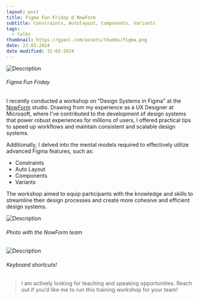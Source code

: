 ```yaml
---
layout: post
title: Figma Fun Friday @ NowForm
subtitle: Constraints, Autolayout, Components, Variants
tags:
  - talks
thumbnail: https://gyanl.com/assets/thumbs/figma.png
date: 23-03-2024
date modified: 31-03-2024
---
```


![Description](https://gyanl.com/assets/fff-title.png)

###### Figma Fun Friday

I recently conducted a workshop on "Design Systems in Figma" at the [NowForm](https://nowform.co/) studio. Drawing from my experience as a UX Designer at Microsoft, where I've contributed to the development of design systems that power robust experiences for millions of users, I offered practical tips to speed up workflows and maintain consistent and scalable design systems.

Additionally, I delved into the mental models required to effectively utilize advanced Figma features, such as:

- Constraints
- Auto Layout
- Components
- Variants

The workshop aimed to equip participants with the knowledge and skills to streamline their design processes and create more cohesive and efficient design systems.

![Description](https://gyanl.com/assets/fff-gyan.jpg)

###### Photo with the NowForm team

![Description](https://gyanl.com/assets/fff-audience.jpg)

###### Keyboard shortcuts!

> I am actively looking for teaching and speaking opportunities. Reach out if you’d like me to run this training workshop for your team!

